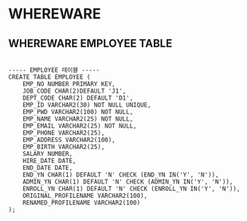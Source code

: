 # WHEREWARE



## WHEREWARE EMPLOYEE TABLE 
<pre><code>
----- EMPLOYEE 테이블 -----
CREATE TABLE EMPLOYEE (
    EMP_NO NUMBER PRIMARY KEY,
    JOB_CODE CHAR(2)DEFAULT 'J1',
    DEPT_CODE CHAR(2) DEFAULT 'D1',
    EMP_ID VARCHAR2(30) NOT NULL UNIQUE,
    EMP_PWD VARCHAR2(100) NOT NULL,
    EMP_NAME VARCHAR2(25) NOT NULL,
    EMP_EMAIL VARCHAR2(25) NOT NULL,
    EMP_PHONE VARCHAR2(25),
	EMP_ADDRESS VARCHAR2(100),
    EMP_BIRTH VARCHAR2(25),
    SALARY NUMBER,
    HIRE_DATE DATE,
    END_DATE DATE,
    END_YN CHAR(1) DEFAULT 'N' CHECK (END_YN IN('Y', 'N')),
    ADMIN_YN CHAR(1) DEFAULT 'N' CHECK (ADMIN_YN IN('Y', 'N')),
    ENROLL_YN CHAR(1) DEFAULT 'N' CHECK (ENROLL_YN IN('Y', 'N')),
    ORIGINAL_PROFILENAME VARCHAR2(100),
    RENAMED_PROFILENAME VARCHAR2(100)  
);
</code></pre>
